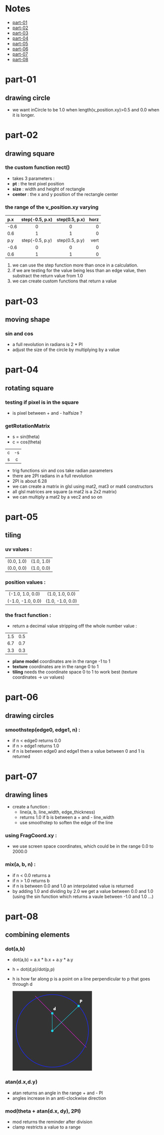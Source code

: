 # Notes

- [part-01](#part-01)
- [part-02](#part-02)
- [part-03](#part-03)
- [part-04](#part-04)
- [part-05](#part-05)
- [part-06](#part-06)
- [part-07](#part-07)
- [part-08](#part-08)

# part-01
## drawing circle
- we want inCircle to be 1.0 when length(v_position.xy)>0.5
  and 0.0 when it is longer.
  
# part-02
## drawing square
### the custom function rect()
- takes 3 parameters :
- **pt** : the test pixel position
- **size** : width and height of rectangle
- **center** : the x and y position of the rectangle center

### the range of the v_position.xy varying

| p.x  | step(-0.5, p.x) | step(0.5, p.x) | horz |
| :--- | :-------------: | :------------: | ---: |
| -0.6 |        0        |       0        |    0 |
| 0.6  |        1        |       1        |    0 |
| p.y  | step(-0.5, p.y) | step(0.5, p.y) | vert |
| -0.6 |        0        |       0        |    0 |
| 0.6  |        1        |       1        |    0 |

1. we can use the step function more than once in a calculation.
2. if we are testing for the value being less than an edge value,
   then substract the return value from 1.0
3. we can create custom functions that return a value

# part-03
## moving shape
### sin and cos
- a full revolution in radians is 2 * PI
- adjust the size of the circle by multiplying by a value

# part-04
## rotating square 
### testing if pixel is in the square 
- is pixel between + and - halfsize ?

### getRotationMatrix 
- s = sin(theta)
- c = cos(theta)

|       |       |
| :---: | :---: |
|   c   |  -s   |
|   s   |   c   |

- trig functions sin and cos take radian parameters
- there are 2PI radians in a full revolution
- 2PI is about 6.28
- we can create a matrix in glsl using mat2, mat3 or mat4 constructors
- all glsl matrices are square (a mat2 is a 2x2 matrix)
- we can multiply a mat2 by a vec2 and so on

# part-05
## tiling
### uv values :

|            |            |
| :--------: | :--------: |
| (0.0, 1.0) | (1.0, 1.0) |
| (0.0, 0.0) | (1.0, 0.0) |

### position values : 

|                   |                  |
| :---------------: | :--------------: |
| (-1.0, 1.0, 0.0)  | (1.0, 1.0, 0.0)  |
| (-1.0, -1.0, 0.0) | (1.0, -1.0, 0.0) |

### the fract function :
- return a decimal value stripping off the whole number value :
  
|       |       |
| :---: | :---: |
|  1.5  |  0.5  |
|  6.7  |  0.7  |
|  3.3  |  0.3  |

- **plane model** coordinates are in the range -1 to 1
- **texture** coordinates are in the range 0 to 1
- **tiling** needs the coordinate space 0 to 1 to work best (texture coordinates -> uv values)

# part-06
## drawing circles
### smoothstep(edge0, edge1, n) :
- if n < edge0 returns 0.0
- if n > edge1 returns 1.0 
- if n is between edge0 and edge1 then a value between 0 and 1 is returned

# part-07
## drawing lines
- create a function :
  - line(a, b, line_width, edge_thickness)
  - returns 1.0 if b is between a + and - line_width
  - use smoothstep to soften the edge of the line

### using FragCoord.xy :
- we use screen space coordinates, which could be in the range 0.0 to 2000.0

### mix(a, b, n) :
- if n < 0.0 returns a 
- if n > 1.0 returns b
- if n is between 0.0 and 1.0 an interpolated value is returned
- by adding 1.0 and dividing by 2.0 we get a value between 0.0 and 1.0 (using the sin function which returns a vaule between -1.0 and 1.0 ...)

# part-08
## combining elements
### dot(a,b)
- dot(a,b) = a.x * b.x + a.y * a.y  
- h = dot(d,p)/dot(p,p)
- h is how far along p is a point on a line perpendicular to p that goes through d

  ![preview](../utils/img/preview_01.jpg)

### atan(d.x,d.y)
- atan returns an angle in the range + and - PI
- angles increase in an anti-clockwise direction

### mod(theta + atan(d.x, dy), 2PI)
- mod returns the reminder after division
- clamp restricts a value to a range